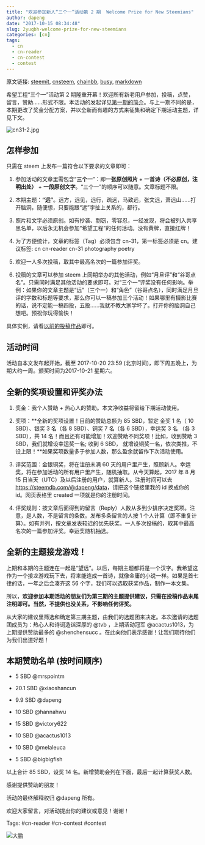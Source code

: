 ```yaml
---
title: "欢迎参加新人“三个一”活动第 2 期  Welcome Prize for New Steemians"
author: dapeng
date: "2017-10-15 08:34:48"
slug: 2yuqbh-welcome-prize-for-new-steemians
categories: [cn]
tags: 
  - cn
  - cn-reader
  - cn-contest
  - contest
---
```


原文链接: [steemit](https://steemit.com/cn/@dapeng/2yuqbh-welcome-prize-for-new-steemians), [cnsteem](https://cnsteem.com/cn/@dapeng/2yuqbh-welcome-prize-for-new-steemians), [chainbb](https://chainbb.com/cn/@dapeng/2yuqbh-welcome-prize-for-new-steemians), [busy](https://busy.org/cn/@dapeng/2yuqbh-welcome-prize-for-new-steemians), [markdown](https://raw.githubusercontent.com/pzhaonet/steem_mirror/master/content/post/2yuqbh-welcome-prize-for-new-steemians.md)

希望工程“三个一”活动第 2 期隆重开幕！欢迎所有新老用户参加，投稿，点赞，留言，赞助……形式不限。本活动的发起详见[第一期的简介](https://steemit.com/cn/@dapeng/welcome-prize-for-new-steemians)。与上一期不同的是，本期更改了奖金分配方案，并以全新而有趣的方式来征集和确定下期活动主题，详见下文。


![cn31-2.jpg](https://steemitimages.com/DQmeVYQaSsEtHBGZRJfejedPbv1FDsCckghUyKmcuDJPz7W/cn31-2.jpg)


## 怎样参加


只需在 steem 上发布一篇符合以下要求的文章即可：


1. 参加活动的文章里需包含“**三个一**”：即**一张原创照片** + **一首诗（不必原创，注明出处）** + **一段原创文字**。“三个一”的顺序可以随意。文章标题不限。

2. 本期主题：**“远”**。远方，远见，远行，疏远，马致远，张文远，萧远山……打开脑洞，随便想，只要能跟“远”字扯上关系的，都行。

3. 照片和文字必须原创。如有抄袭、剽窃，零容忍，一经发现，将会被列入共享黑名单，以后永无机会参加“希望工程”的任何活动。没有黄牌，直接红牌！

4. 为了方便统计，文章的标签（Tag）必须包含 cn-31，第一标签必须是 cn。建议标签: cn cn-reader cn-31 photography poetry

5. 欢迎一人多次投稿，取其中最高名次的一篇参加评奖。

6. 投稿的文章可以参加 steem 上同期举办的其他活动，例如“月旦评”和“谷哥点名”。只需同时满足其他活动的要求即可。对“三个一”评奖没有任何影响。举例：如果你的文章主题是“远”（三个一）和“角色”（谷哥点名），同时满足月旦评的字数和标题等要求，那么你可以一稿参加三个活动！如果哪里有摄影比赛的话，说不定能一稿四投，五投......我就不教大家学坏了。打开你的脑洞自己想吧。预祝你玩得愉快！


具体实例，请看[以前的投稿作品](https://steemit.com/cn/@dapeng/1-or-awards-ceremony-for-the-welcome-prize-new-steemians)即可。


## 活动时间


活动自本文发布起开始，截至 2017-10-20 23:59 (北京时间)，即下周五晚上，为期大约一周。颁奖时间为2017-10-21 星期六。


## 全新的奖项设置和评奖办法


1. 奖金：我个人赞助 +  热心人的赞助。本文净收益将留给下期活动使用。

2. 奖项：**全新的奖项设置！目前的赞助总额为 85 SBD，暂定 金奖 1 名（ 10 SBD）、银奖 3 名（各 8 SBD）、铜奖 7 名（各 6 SBD），幸运奖 3 名 （各 3 SBD），共 14 名！而且还有可能增加！欢迎赞助不同奖项！比如，收到赞助 3 SBD，我们就增设幸运奖一名; 收到 6 SBD， 就增设铜奖一名，依次类推，不设上限！**如果奖项数量多于参加人数，那么盈余就留作下次活动使用。

3. 评奖范围：金银铜奖，将在注册未满 60 天的用户里产生，照顾新人。幸运奖，将在参加活动的所有用户里产生，随机抽取。从今天算起，2017 年 8 月 15 日当天（UTC）及以后注册的用户，就算新人。注册时间可以去 <https://steemdb.com/@dapeng/data>，请把这个链接里我的 id 换成你的 id。网页表格里 created 一项就是你的注册时间。

4. 评奖规则：按文章后面得到的留言（Reply）人数从多到少排序决定奖项。注意，是人数，不是留言的条数。发布多条留言的人按 1 个人计算（即不重复计算）。如有并列，按文章发表较迟的优先获奖。一人多次投稿的，取其中最高名次的一篇参加评奖。幸运奖随机抽选。


## 全新的主题接龙游戏！


上期和本期的主题连在一起是“望远”。以后，每期主题都将是一个汉字。我希望这作为一个接龙游戏玩下去，将来能连成一首诗，就像金庸的小说一样。如果是首七律的话，一年之后会凑齐这 56 个字，我们可以选取获奖作品，制作一本文集。


所以，**欢迎参加本期活动的朋友们为第三期的主题提供建议，只需在投稿作品末尾注明即可。当然，不提供也没关系，不影响任何评奖。**


从大家的建议里筛选和确定第三期主题，由我们的选题团来决定。本次邀请的选题团成员为：热心人和诗词造诣深厚的 @tvb ，上期活动冠军 @acactus1013，为上期提供赞助最多的 @shenchensucc 。在此向他们表示感谢！让我们期待他们为我们出道好题！


## 本期赞助名单 (按时间顺序)


- 5 SBD @mrspointm

- 20.1 SBD  @xiaoshancun

- 9.9 SBD @dapeng

- 10 SBD @hannahwu

- 15 SBD @victory622

- 10 SBD @acactus1013

- 10 SBD @melaleuca

- 5 SBD @bigbigfish


以上合计 85 SBD，设奖 14 名。新增赞助会列在下面，最后一起计算获奖人数。


感谢提供赞助的朋友！


活动的最终解释权归 @dapeng 所有。


欢迎大家留言，对活动提出你的建议或意见！谢谢！


Tags: #cn-reader #cn-contest #contest


![大鹏](https://steemitimages.com/DQmeYUwQ7Juorgd79o6D5E34BnUYxwfmLxYH4cApgPRhRf6/end2.jpg)
